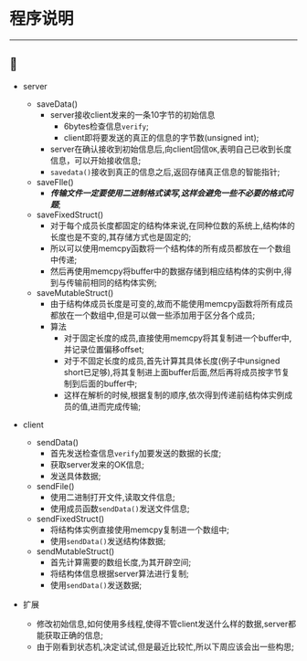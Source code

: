 # 程序说明
---
:art:
---
* server
  * saveData()
    * server接收client发来的一条10字节的初始信息
      * 6bytes检查信息`verify`;
      * client即将要发送的真正的信息的字节数(unsigned int);
    * server在确认接收到初始信息后,向client回信`OK`,表明自己已收到长度信息，可以开始接收信息;
    * `savedata()`接收到真正的信息之后,返回存储真正信息的智能指针;
  * saveFIle()
    * ___传输文件一定要使用二进制格式读写,这样会避免一些不必要的格式问题___;
  * saveFixedStruct()
    * 对于每个成员长度都固定的结构体来说,在同种位数的系统上,结构体的长度也是不变的,其存储方式也是固定的;
    * 所以可以使用memcpy函数将一个结构体的所有成员都放在一个数组中传递;
    * 然后再使用memcpy将buffer中的数据存储到相应结构体的实例中,得到与传输前相同的结构体实例;
  * saveMutableStruct()
    * 由于结构体成员长度是可变的,故而不能使用memcpy函数将所有成员都放在一个数组中,但是可以做一些添加用于区分各个成员;
    * 算法    
      * 对于固定长度的成员,直接使用memcpy将其复制进一个buffer中,并记录位置偏移offset;
      * 对于不固定长度的成员,首先计算其具体长度(例子中unsigned short已足够),将其复制进上面buffer后面,然后再将成员按字节复制到后面的buffer中;
      * 这样在解析的时候,根据复制的顺序,依次得到传递前结构体实例成员的值,进而完成传输;

* client
  * sendData()
    * 首先发送检查信息`verify`加要发送的数据的长度;
    * 获取server发来的OK信息;
    * 发送具体数据;
  * sendFile()
    * 使用二进制打开文件,读取文件信息;
    * 使用成员函数`sendData()`发送文件信息;
  * sendFixedStruct()
    * 将结构体实例直接使用memcpy复制进一个数组中;
    * 使用`sendData()`发送结构体数据;
  * sendMutableStruct()
    * 首先计算需要的数组长度,为其开辟空间;
    * 将结构体信息根据server算法进行复制;
    * 使用`sendData()`发送数据;

* 扩展
  * 修改初始信息,如何使用多线程,使得不管client发送什么样的数据,server都能获取正确的信息;
  * 由于刚看到状态机,决定试试,但是最近比较忙,所以下周应该会出一些构思;
